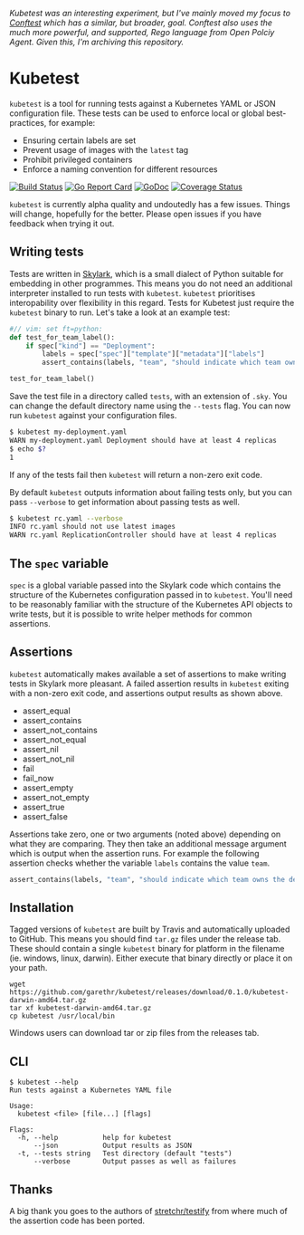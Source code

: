 _Kubetest was an interesting experiment, but I've mainly moved my focus to [Conftest](https://github.com/instrumenta/conftest) which has a similar, but broader, goal. Conftest also uses the much more powerful, and supported, Rego language from Open Polciy Agent. Given this, I'm archiving this repository._ 

# Kubetest

`kubetest` is a tool for running tests against a Kubernetes YAML or JSON configuration file.
These tests can be used to enforce local or global best-practices, for example:

* Ensuring certain labels are set
* Prevent usage of images with the `latest` tag
* Prohibit privileged containers
* Enforce a naming convention for different resources

[![Build
Status](https://travis-ci.org/garethr/kubetest.svg)](https://travis-ci.org/garethr/kubetest)
[![Go Report
Card](https://goreportcard.com/badge/github.com/garethr/kubetest)](https://goreportcard.com/report/github.com/garethr/kubetest)
[![GoDoc](https://godoc.org/github.com/garethr/kubetest?status.svg)](https://godoc.org/github.com/garethr/kubetest)
[![Coverage
Status](https://coveralls.io/repos/github/garethr/kubetest/badge.svg?branch=master)](https://coveralls.io/github/garethr/kubetest?branch=master)


`kubetest` is currently alpha quality and undoutedly has a few issues. Things will change, hopefully for the better. Please open issues if you have feedback when trying it out.


## Writing tests

Tests are written in [Skylark](https://github.com/google/skylark), which is a small dialect of Python suitable for embedding in other programmes. This means you do not need an additional interpreter installed to run tests with `kubetest`. `kubetest` prioritises interopability over flexibility in this regard. Tests for Kubetest just require the `kubetest` binary to run. Let's take a look at an example test:

```python
#// vim: set ft=python:
def test_for_team_label():
    if spec["kind"] == "Deployment":
        labels = spec["spec"]["template"]["metadata"]["labels"]
        assert_contains(labels, "team", "should indicate which team owns the deployment")

test_for_team_label()
```

Save the test file in a directory called `tests`, with an extension of `.sky`. You can change the default directory name using the `--tests` flag. You can now run `kubetest` against your configuration files.

```bash
$ kubetest my-deployment.yaml
WARN my-deployment.yaml Deployment should have at least 4 replicas
$ echo $?
1
``` 

If any of the tests fail then `kubetest` will return a non-zero exit code.

By default `kubetest` outputs information about failing tests only, but you can pass `--verbose` to get information about passing tests as well.

```bash
$ kubetest rc.yaml --verbose 
INFO rc.yaml should not use latest images
WARN rc.yaml ReplicationController should have at least 4 replicas
```

## The `spec` variable

`spec` is a global variable passed into the Skylark code which contains the structure of the Kubernetes configuration passed in to `kubetest`. You'll need to be reasonably familiar with the structure of the Kubernetes API objects to write tests, but it is possible to write helper methods for common assertions.


## Assertions

`kubetest` automatically makes available a set of assertions to make writing tests in Skylark more pleasant. A failed assertion results in `kubetest` exiting with a non-zero exit code, and assertions output results as shown above.

* assert_equal
* assert_contains
* assert_not_contains
* assert_not_equal
* assert_nil
* assert_not_nil
* fail
* fail_now
* assert_empty
* assert_not_empty
* assert_true
* assert_false

Assertions take zero, one or two arguments (noted above) depending on what they are comparing. They then take an additional message argument which is output when the assertion runs. For example the following assertion checks whether the variable `labels` contains the value `team`.

```python
assert_contains(labels, "team", "should indicate which team owns the deployment")
```


## Installation

Tagged versions of `kubetest` are built by Travis and automatically
uploaded to GitHub. This means you should find `tar.gz` files under the
release tab. These should contain a single `kubetest` binary for platform
in the filename (ie. windows, linux, darwin). Either execute that binary
directly or place it on your path.

```
wget https://github.com/garethr/kubetest/releases/download/0.1.0/kubetest-darwin-amd64.tar.gz
tar xf kubetest-darwin-amd64.tar.gz
cp kubetest /usr/local/bin
```

Windows users can download tar or zip files from the releases tab.


## CLI

```
$ kubetest --help
Run tests against a Kubernetes YAML file

Usage:
  kubetest <file> [file...] [flags]

Flags:
  -h, --help           help for kubetest
      --json           Output results as JSON
  -t, --tests string   Test directory (default "tests")
      --verbose        Output passes as well as failures
```


## Thanks

A big thank you goes to the authors of [stretchr/testify](https://github.com/stretchr/testify/) from where much of the assertion code has been ported. 

